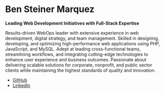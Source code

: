# Ben Steiner Marquez
**Leading Web Development Initiatives with Full-Stack Expertise**

Results-driven WebOps leader with extensive experience in web development, digital strategy, and team management. Skilled in designing, developing, and optimizing high-performance web applications using PHP, JavaScript, and MySQL. Adept at leading cross-functional teams, streamlining workflows, and integrating cutting-edge technologies to enhance user experience and business outcomes. Passionate about delivering scalable solutions for corporate, nonprofit, and public sector clients while maintaining the highest standards of quality and innovation.

- [GitHub](https://github.com/bnstnrmrqz)
- [LinkedIn](https://www.linkedin.com/in/bnstnrmrqz)
